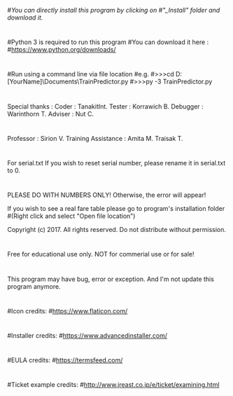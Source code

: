 #*You can directly install this program by clicking on*
#*"_Install" folder and download it.*
#
#Python 3 is required to run this program
#You can download it here :
#https://www.python.org/downloads/
#
#Run using a command line via file location
#e.g.
#>>>cd D:\[YourName]\Documents\TrainPredictor.py
#>>>py -3 TrainPredictor.py
#
Special thanks :
Coder    : TanakitInt.
Tester   : Korrawich B.
Debugger : Warinthorn T.
Adviser  : Nut C.
#
Professor : Sirion V.
Training Assistance :
Amita M.
Traisak T.
#
For serial.txt
If you wish to reset serial number, please rename it in serial.txt to 0.
#
PLEASE DO WITH NUMBERS ONLY! Otherwise, the error will appear!

If you wish to see a real fare table please go to program's installation folder
#(Right click and select "Open file location")


Copyright (c) 2017. All rights reserved.
Do not distribute without permission.
#

Free for educational use only. NOT for commerial use or for sale!
#
This program may have bug, error or exception. 
And I'm not update this program anymore.
#

#Icon credits:
#https://www.flaticon.com/
#
#Installer credits:
#https://www.advancedinstaller.com/
#
#EULA credits:
#https://termsfeed.com/
#
#Ticket example credits:
#http://www.jreast.co.jp/e/ticket/examining.html